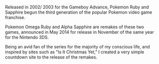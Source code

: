 Released in 2002/ 2003 for the Gameboy Advance, Pokemon Ruby and Sapphire begun the third generation of the popular Pokemon video game franchise. 

Pokemon Omega Ruby and Alpha Sapphire are remakes of these two games, announced in May 2014 for release in November of the same year for the Nintendo 3DS. 

Being an avid fan of the series for the majority of my conscious life, and inspired by sites such as  "Is It Christmas Yet," I created a very simple countdown site to the release of the remakes.
